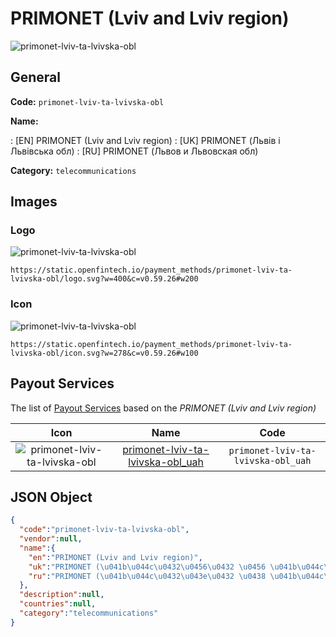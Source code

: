 
# PRIMONET (Lviv and Lviv region) 
![primonet-lviv-ta-lvivska-obl](https://static.openfintech.io/payment_methods/primonet-lviv-ta-lvivska-obl/logo.svg?w=400&c=v0.59.26#w200)  

## General 
**Code:** `primonet-lviv-ta-lvivska-obl` 
 
**Name:** 
 
:	[EN] PRIMONET (Lviv and Lviv region) 
:	[UK] PRIMONET (Львів і Львівська обл) 
:	[RU] PRIMONET (Львов и Львовская обл) 
 
**Category:** `telecommunications` 
 

## Images 

### Logo 
![primonet-lviv-ta-lvivska-obl](https://static.openfintech.io/payment_methods/primonet-lviv-ta-lvivska-obl/logo.svg?w=400&c=v0.59.26#w200)  

```
https://static.openfintech.io/payment_methods/primonet-lviv-ta-lvivska-obl/logo.svg?w=400&c=v0.59.26#w200
```  

### Icon 
![primonet-lviv-ta-lvivska-obl](https://static.openfintech.io/payment_methods/primonet-lviv-ta-lvivska-obl/icon.svg?w=278&c=v0.59.26#w100)  

```
https://static.openfintech.io/payment_methods/primonet-lviv-ta-lvivska-obl/icon.svg?w=278&c=v0.59.26#w100
```  

## Payout Services 
 
The list of [Payout Services](/payout-services/) based on the _PRIMONET (Lviv and Lviv region)_ 

|Icon|Name|Code| 
|:---:|:---:|:---:| 
|![primonet-lviv-ta-lvivska-obl](https://static.openfintech.io/payout_methods/primonet-lviv-ta-lvivska-obl/icon.png?w=278&c=v0.59.26#w40) |[primonet-lviv-ta-lvivska-obl_uah](/payout-services/primonet-lviv-ta-lvivska-obl_uah/)|`primonet-lviv-ta-lvivska-obl_uah`| 
 

## JSON Object 

```json
{
  "code":"primonet-lviv-ta-lvivska-obl",
  "vendor":null,
  "name":{
    "en":"PRIMONET (Lviv and Lviv region)",
    "uk":"PRIMONET (\u041b\u044c\u0432\u0456\u0432 \u0456 \u041b\u044c\u0432\u0456\u0432\u0441\u044c\u043a\u0430 \u043e\u0431\u043b)",
    "ru":"PRIMONET (\u041b\u044c\u0432\u043e\u0432 \u0438 \u041b\u044c\u0432\u043e\u0432\u0441\u043a\u0430\u044f \u043e\u0431\u043b)"
  },
  "description":null,
  "countries":null,
  "category":"telecommunications"
}
```  

